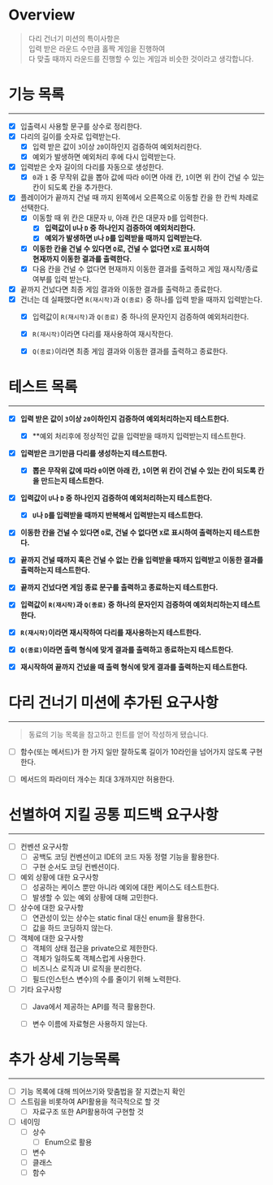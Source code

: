 # Overview
> 다리 건너기 미션의 특이사항은   
> 입력 받은 라운드 수만큼 홀짝 게임을 진행하여   
> 다 맞출 때까지 라운드를 진행할 수 있는 게임과 비슷한 것이라고 생각합니다.


# 기능 목록

----
- [x] 입출력시 사용할 문구를 상수로 정리한다.
- [x] 다리의 길이를 숫자로 입력받는다.
    - [x] 입력 받은 값이 `3`이상 `20`이하인지 검증하여 예외처리한다.
    - [x] 예외가 발생하면 예외처리 후에 다시 입력받는다.
- [x] 입력받은 숫자 길이의 다리를 자동으로 생성한다.
    - [x] `0`과 `1` 중 무작위 값을 뽑아 값에 따라 `0`이면 아래 칸,
      `1`이면 위 칸이 건널 수 있는 칸이 되도록 칸을 추가한다.
- [x] 플레이어가 끝까지 건널 때 까지 왼쪽에서 오른쪽으로 이동할 칸을 한 칸씩 차례로 선택한다.
    - [x] 이동할 때 위 칸은 대문자 `U`, 아래 칸은 대문자 `D`를 입력한다.
        - [x] **입력값이 `U`나 `D` 중 하나인지 검증하여 예외처리한다.**
        - [x] **예외가 발생하면 `U`나 `D`를 입력받을 때까지 입력받는다.**
    - [x] **이동한 칸을 건널 수 있다면 `O`로, 건널 수 없다면 `X`로 표시하여   
  현재까지 이동한 결과를 출력한다.**
    - [x] 다음 칸을 건널 수 없다면 현재까지 이동한 결과를 출력하고 게임 재시작/종료 여부를 입력 받는다.
- [x] 끝까지 건넜다면 최종 게임 결과와 이동한 결과를 출력하고 종료한다.
- [x] 건너는 데 실패했다면 `R(재시작)`과 `Q(종료)` 중 하나를 입력 받을 때까지 입력받는다.
    - [x] 입력값이 `R(재시작)`과 `Q(종료)` 중 하나의 문자인지 검증하여 예외처리한다.
    - [x] `R(재시작)`이라면 다리를 재사용하여 재시작한다.
    - [x] `Q(종료)`이라면 최종 게임 결과와 이동한 결과를 출력하고 종료한다.





# 테스트 목록

---
- [x] **입력 받은 값이 `3`이상 `20`이하인지 검증하여 예외처리하는지 테스트한다.**
  - [x] **예외 처리후에 정상적인 값을 입력받을 때까지 입력받는지 테스트한다.
- [x] **입력받은 크기만큼 다리를 생성하는지 테스트한다.**
  - [x] **뽑은 무작위 값에 따라 `0`이면 아래 칸,**
    **`1`이면 위 칸이 건널 수 있는 칸이 되도록 칸을 만드는지 테스트한다.**
- [x] **입력값이 `U`나 `D` 중 하나인지 검증하여 예외처리하는지 테스트한다.**
  - [x] **`U`나 `D`를 입력받을 때까지 반복해서 입력받는지 테스트한다.**
- [x] **이동한 칸을 건널 수 있다면 `O`로, 건널 수 없다면 `X`로 표시하여 출력하는지 테스트한다.**
- [x] **끝까지 건널 때까지 혹은 건널 수 없는 칸을 입력받을 때까지 입력받고 이동한 결과를 출력하는지 테스트한다.**
- [x] **끝까지 건넜다면 게임 종료 문구를 출력하고 종료하는지 테스트한다.**
- [x] **입력값이 `R(재시작)`과 `Q(종료)` 중 하나의 문자인지 검증하여 예외처리하는지 테스트한다.**
- [x] **`R(재시작)`이라면 재시작하여 다리를 재사용하는지 테스트한다.**
- [x] **`Q(종료)`이라면 출력 형식에 맞게 결과를 출력하고 종료하는지 테스트한다.**
- [x] **재시작하여 끝까지 건넜을 때 출력 형식에 맞게 결과를 출력하는지 테스트한다.**





# 다리 건너기 미션에 추가된 요구사항

---
> 동료의 기능 목록을 참고하고 힌트를 얻어 작성하게 됐습니다.
- [ ] 함수(또는 메서드)가 한 가지 일만 잘하도록 길이가 10라인을 넘어가지 않도록 구현한다.
- [ ] 메서드의 파라미터 개수는 최대 3개까지만 허용한다.





# 선별하여 지킬 공통 피드백 요구사항

---
- [ ] 컨벤션 요구사항
    - [ ] 공백도 코딩 컨벤션이고 IDE의 코드 자동 정렬 기능을 활용한다.
    - [ ] 구현 순서도 코딩 컨벤션이다.
- [ ] 예외 상황에 대한 요구사항
    - [ ] 성공하는 케이스 뿐만 아니라 예외에 대한 케이스도 테스트한다.
    - [ ] 발생할 수 있는 예외 상황에 대해 고민한다.
- [ ] 상수에 대한 요구사항
    - [ ] 연관성이 있는 상수는 static final 대신 enum을 활용한다.
    - [ ] 값을 하드 코딩하지 않는다.
- [ ] 객체에 대한 요구사항
    - [ ] 객체의 상태 접근을 private으로 제한한다.
    - [ ] 객체가 일하도록 객체스럽게 사용한다.
    - [ ] 비즈니스 로직과 UI 로직을 분리한다.
    - [ ] 필드(인스턴스 변수)의 수를 줄이기 위해 노력한다.
- [ ] 기타 요구사항
    - [ ] Java에서 제공하는 API를 적극 활용한다.
    - [ ] 변수 이름에 자료형은 사용하지 않는다.





# 추가 상세 기능목록

---
- [ ] 기능 목록에 대해 띄어쓰기와 맞춤법을 잘 지켰는지 확인
- [ ] 스트림을 비롯하여 API활용을 적극적으로 할 것
  - [ ] 자료구조 또한 API활용하여 구현할 것
- [ ] 네이밍
  - [ ] 상수
    - [ ] Enum으로 활용
  - [ ] 변수
  - [ ] 클래스
  - [ ] 함수
